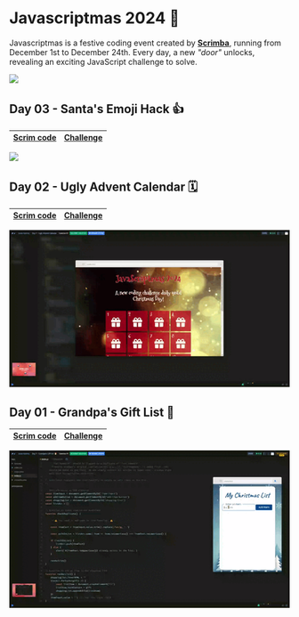 # Javascriptmas 2024 🎄

Javascriptmas is a festive coding event created by [**Scrimba**](https://scrimba.com/home), running from December 1st to December 24th. Every day, a new *"door"* unlocks, revealing an exciting JavaScript challenge to solve.

![](./hero.avif)

## Day 03 - Santa's Emoji Hack 👍

| [Scrim code](https://scrimba.com/exercise-s09c00q7fj) | [Challenge](https://github.com/mendezpvi/javascriptmas-2024/tree/main/day-03) |
| --- | --- |

![](./day-03/JavaScriptmas-Day-03.avif)

## Day 02 - Ugly Advent Calendar 🗓️

| [Scrim code](https://scrimba.com/exercise-s0q8lt2e6r) | [Challenge](https://github.com/mendezpvi/javascriptmas-2024/tree/main/day-02) |
| --- | --- |

![](./day-02/JavaScriptmas-Day-02.gif)

## Day 01 - Grandpa's Gift List 🎅

| [Scrim code](https://scrimba.com/exercise-s0g1bb2ue0) | [Challenge](https://github.com/mendezpvi/javascriptmas-2024/tree/main/day-01) |
| --- | --- |

![](./day-01/JavaScriptmas-Day-01.gif)